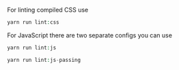 For linting compiled CSS use

```php
yarn run lint:css

```

For JavaScript there are two separate configs you can use

```php
yarn run lint:js

yarn run lint:js-passing

```